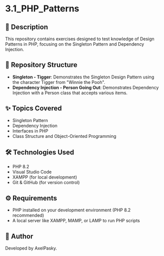 # 3.1\_PHP\_Patterns

## 📌 Description

This repository contains exercises designed to test knowledge of Design Patterns in PHP, focusing on the Singleton Pattern and Dependency Injection.

## 📂 Repository Structure

* **Singleton - Tigger**: Demonstrates the Singleton Design Pattern using the character Tigger from "Winnie the Pooh".
* **Dependency Injection - Person Going Out**: Demonstrates Dependency Injection with a Person class that accepts various items.

## ✨ Topics Covered

* Singleton Pattern
* Dependency Injection
* Interfaces in PHP
* Class Structure and Object-Oriented Programming

## 🛠️ Technologies Used

* PHP 8.2
* Visual Studio Code
* XAMPP (for local development)
* Git & GitHub (for version control)

## ⚙️ Requirements

* PHP installed on your development environment (PHP 8.2 recommended)
* A local server like XAMPP, MAMP, or LAMP to run PHP scripts

## 👤 Author

Developed by AxelPasky.
